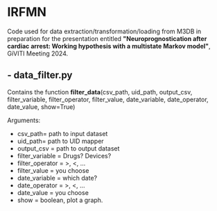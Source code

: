 # IRFMN
Code used for data extraction/transformation/loading from M3DB in preparation for the presentation entitled **"Neuroprognostication after cardiac arrest: Working hypothesis with a multistate Markov model"**, GiVITI Meeting 2024.

## - data_filter.py
Contains the function 
**filter_data**(csv_path, uid_path, output_csv, filter_variable, filter_operator, filter_value, date_variable, date_operator, date_value, show=True)

Arguments:
- csv_path= path to input dataset
- uid_path= path to UID mapper
- output_csv = path to output dataset 
- filter_variable = Drugs? Devices?
- filter_operator = >, <, ...
- filter_value = you choose
- date_variable = which date?
- date_operator = >, <, ...
- date_value = you choose
- show = boolean, plot a graph.
